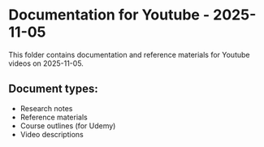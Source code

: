 # Documentation for Youtube - 2025-11-05

This folder contains documentation and reference materials for Youtube videos on 2025-11-05.

## Document types:
- Research notes
- Reference materials
- Course outlines (for Udemy)
- Video descriptions
